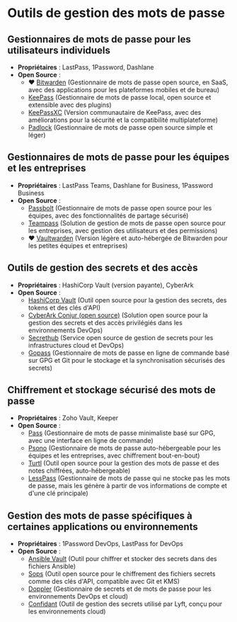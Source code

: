 # Outils de gestion des mots de passe

## Gestionnaires de mots de passe pour les utilisateurs individuels
- **Propriétaires** : LastPass, 1Password, Dashlane
- **Open Source** :
  - ❤️ [Bitwarden](https://bitwarden.com/) (Gestionnaire de mots de passe open source, en SaaS, avec des applications pour les plateformes mobiles et de bureau)
  - [KeePass](https://keepass.info/) (Gestionnaire de mots de passe local, open source et extensible avec des plugins)
  - [KeePassXC](https://keepassxc.org/) (Version communautaire de KeePass, avec des améliorations pour la sécurité et la compatibilité multiplateforme)
  - [Padlock](https://padlock.io/) (Gestionnaire de mots de passe open source simple et léger)

## Gestionnaires de mots de passe pour les équipes et les entreprises
- **Propriétaires** : LastPass Teams, Dashlane for Business, 1Password Business
- **Open Source** :
  - [Passbolt](https://www.passbolt.com/) (Gestionnaire de mots de passe open source pour les équipes, avec des fonctionnalités de partage sécurisé)
  - [Teampass](http://teampass.net/) (Solution de gestion de mots de passe open source pour les entreprises, avec gestion des utilisateurs et des permissions)
  - ❤️ [Vaultwarden](https://github.com/dani-garcia/vaultwarden) (Version légère et auto-hébergée de Bitwarden pour les petites équipes et entreprises)

## Outils de gestion des secrets et des accès
- **Propriétaires** : HashiCorp Vault (version payante), CyberArk
- **Open Source** :
  - [HashiCorp Vault](https://www.vaultproject.io/) (Outil open source pour la gestion des secrets, des tokens et des clés d'API)
  - [CyberArk Conjur (open source)](https://www.conjur.org/) (Solution open source pour la gestion des secrets et des accès privilégiés dans les environnements DevOps)
  - [Secrethub](https://secrethub.io/) (Service open source de gestion de secrets pour les infrastructures cloud et DevOps)
  - [Gopass](https://www.gopass.pw/) (Gestionnaire de mots de passe en ligne de commande basé sur GPG et Git pour le stockage et la synchronisation sécurisés des secrets)

## Chiffrement et stockage sécurisé des mots de passe
- **Propriétaires** : Zoho Vault, Keeper
- **Open Source** :
  - [Pass](https://www.passwordstore.org/) (Gestionnaire de mots de passe minimaliste basé sur GPG, avec une interface en ligne de commande)
  - [Psono](https://psono.com/) (Gestionnaire de mots de passe auto-hébergeable pour les équipes et les entreprises, avec chiffrement bout-en-bout)
  - [Turtl](https://turtlapp.com/) (Outil open source pour la gestion des mots de passe et des notes chiffrées, auto-hébergeable)
  - [LessPass](https://lesspass.com/) (Gestionnaire de mots de passe qui ne stocke pas les mots de passe, mais les génère à partir de vos informations de compte et d'une clé principale)

## Gestion des mots de passe spécifiques à certaines applications ou environnements
- **Propriétaires** : 1Password DevOps, LastPass for DevOps
- **Open Source** :
  - [Ansible Vault](https://docs.ansible.com/ansible/latest/user_guide/vault.html) (Outil pour chiffrer et stocker des secrets dans des fichiers Ansible)
  - [Sops](https://github.com/mozilla/sops) (Outil open source pour le chiffrement des fichiers secrets comme des clés d'API, compatible avec Git et KMS)
  - [Doppler](https://www.doppler.com/) (Gestionnaire de secrets et de mots de passe pour les environnements DevOps et cloud)
  - [Confidant](https://github.com/lyft/confidant) (Outil de gestion des secrets utilisé par Lyft, conçu pour les environnements cloud)


